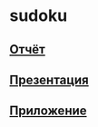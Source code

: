 # sudoku

## [Отчёт](https://docs.google.com/document/d/1kal_lWa1iJcJf6OMETgxPyAImmkrARhy/edit?usp=sharing&ouid=118056554976553961614&rtpof=true&sd=true) 
## [Презентация](https://docs.google.com/presentation/d/1MIDhgHOUl6IKPINOkJdCaYRZf7oUbkLy/edit#slide=id.p6)
## [Приложение](https://github.com/elizawetta/sudoku/blob/main/sudoku.apk)
